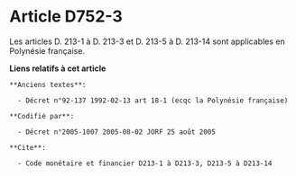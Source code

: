 # Article D752-3

Les articles D. 213-1 à D. 213-3 et D. 213-5 à D. 213-14 sont applicables en Polynésie française.

**Liens relatifs à cet article**

	**Anciens textes**:

	  - Décret n°92-137 1992-02-13 art 18-1 (ecqc la Polynésie française)

	**Codifié par**:

	  - Décret n°2005-1007 2005-08-02 JORF 25 août 2005

	**Cite**:

	  - Code monétaire et financier D213-1 à D213-3, D213-5 à D213-14
